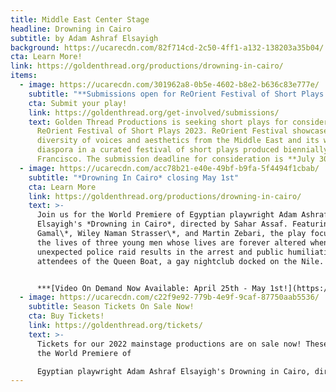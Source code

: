 ```yaml
---
title: Middle East Center Stage
headline: Drowning in Cairo
subtitle: by Adam Ashraf Elsayigh
background: https://ucarecdn.com/82f714cd-2c50-4ff1-a132-138203a35b04/
cta: Learn More!
link: https://goldenthread.org/productions/drowning-in-cairo/
items:
  - image: https://ucarecdn.com/301962a8-0b5e-4602-b8e2-b636c83e777e/
    subtitle: "**Submissions open for ReOrient Festival of Short Plays 2023**"
    cta: Submit your play!
    link: https://goldenthread.org/get-involved/submissions/
    text: Golden Thread Productions is seeking short plays for consideration in
      ReOrient Festival of Short Plays 2023. ReOrient Festival showcases the
      diversity of voices and aesthetics from the Middle East and its worldwide
      diaspora in a curated festival of short plays produced biennially in San
      Francisco. The submission deadline for consideration is **July 30, 2022.**
  - image: https://ucarecdn.com/acc78b21-e40e-49bf-b9fa-5f4494f1cbab/
    subtitle: "*Drowning In Cairo* closing May 1st"
    cta: Learn More
    link: https://goldenthread.org/productions/drowning-in-cairo/
    text: >-
      Join us for the World Premiere of Egyptian playwright Adam Ashraf
      Elsayigh's *Drowning in Cairo*, directed by Sahar Assaf. Featuring Amin El
      Gamal\*, Wiley Naman Strasser\*, and Martin Zebari, the play focuses on
      the lives of three young men whose lives are forever altered when an
      unexpected police raid results in the arrest and public humiliation of the
      attendees of the Queen Boat, a gay nightclub docked on the Nile.


      ***[Video On Demand Now Available: April 25th - May 1st!](https://goldenthread.secure.force.com/ticket/patronticket__publicticketapp#/instances/a0F3Z00000txLuyUAE)***
  - image: https://ucarecdn.com/c22f9e92-779b-4e9f-9caf-87750aab5536/
    subtitle: Season Tickets On Sale Now!
    cta: Buy Tickets!
    link: https://goldenthread.org/tickets/
    text: >-
      Tickets for our 2022 mainstage productions are on sale now! These include
      the World Premiere of

      Egyptian playwright Adam Ashraf Elsayigh's Drowning in Cairo, directed by Sahar Assaf and the long-awaited U.S. Premiere of celebrated Iranian playwright Naghmeh Samini's The Language of Wild Berries, translated and directed by Torange Yeghiazarian. Check out our new and improved ticketing! In our continuing efforts to provide an equitable and accessible theatre experience for all, we recently revised our ticketing policies and pricing structure to better reflect the fundamental values we hold that we believe foster a just, inclusive and community-driven space. Visit the [Buy Tickets](https://goldenthread.org/tickets/) page for more information.
---
```

